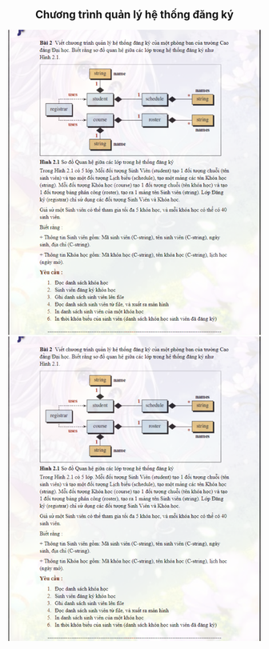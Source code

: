 <div align="center">
<h2>Chương trình quản lý hệ thống đăng ký</h2>
<img src="../../docs/Picture1.png">
<img src="../../docs/Picture1.png">
</div>